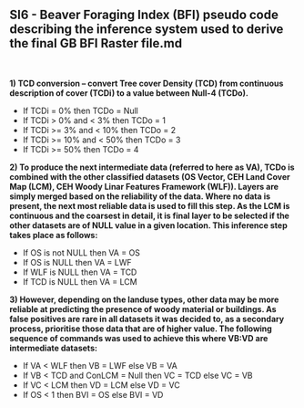 ## SI6 - Beaver Foraging Index (BFI) pseudo code describing the inference system used to derive the final GB BFI Raster file.md
<br/>

**1)	TCD conversion – convert Tree cover Density (TCD) from continuous description of cover (TCDi) to a value between Null-4 (TCDo).**
*	If TCDi  = 0% then TCDo = Null
*	If TCDi  > 0%  and < 3% then TCDo = 1
*	If TCDi  >= 3%  and < 10% then TCDo = 2
*	If TCDi  >= 10%  and < 50% then TCDo = 3
*	If TCDi  >= 50%  then TCDo = 4 

**2)	To produce the next intermediate data (referred to here as VA), TCDo is combined with the other classified datasets (OS Vector, CEH Land Cover Map (LCM), CEH Woody Linar Features Framework (WLF)). Layers are simply merged based on the reliability of the data. Where no data is present, the next most reliable data is used to fill this step. As the LCM is continuous and the coarsest in detail, it is final layer to be selected if the other datasets are of NULL value in a given location. This inference step takes place as follows:**
*	If OS is not NULL then VA = OS
*	If OS is NULL then VA = LWF
*	If WLF is NULL then VA = TCD
*	If TCD is NULL then VA = LCM 

**3)	However, depending on the landuse types, other data may be more reliable at predicting the presence of woody material or buildings. As false positives are rare in all datasets it was decided to, as a secondary process, prioritise those data that are of higher value. The following sequence of commands was used to achieve this where VB:VD are intermediate datasets:**
*	If VA < WLF then VB = LWF else VB = VA
*	If VB < TCD and ConLCM = Null then VC = TCD else VC = VB
*	If VC < LCM then VD = LCM else VD = VC
*	If OS < 1 then BVI = OS else BVI = VD
